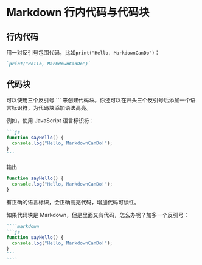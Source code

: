 # Markdown 行内代码与代码块

## 行内代码

用一对反引号包围代码，比如`print("Hello, MarkdownCanDo")`：

```markdown
`print("Hello, MarkdownCanDo")`
```

## 代码块

可以使用三个反引号 \`\`\` 来创建代码块。你还可以在开头三个反引号后添加一个语言标识符，为代码块添加语法高亮。

例如，使用 JavaScript 语言标识符：

````markdown
```js
function sayHello() {
  console.log("Hello, MarkdownCanDo!");
}
```
````

输出

```js
function sayHello() {
  console.log("Hello, MarkdownCanDo!");
}
```

有正确的语言标识，会正确高亮代码，增加代码可读性。

如果代码块是 Markdown，但是里面又有代码，怎么办呢？加多一个反引号：

`````markdown
````markdown
```js
function sayHello() {
  console.log("Hello, MarkdownCanDo!");
}
```
````
`````

